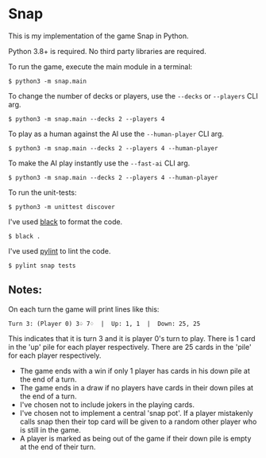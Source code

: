 # Snap

This is my implementation of the game Snap in Python.

Python 3.8+ is required.
No third party libraries are required.

To run the game, execute the main module in a terminal:
```
$ python3 -m snap.main
```

To change the number of decks or players, use the `--decks` or `--players` CLI arg.
```
$ python3 -m snap.main --decks 2 --players 4
```

To play as a human against the AI use the `--human-player` CLI arg.
```
$ python3 -m snap.main --decks 2 --players 4 --human-player
```

To make the AI play instantly use the `--fast-ai` CLI arg.
```
$ python3 -m snap.main --decks 2 --players 4 --human-player
```

To run the unit-tests:
```
$ python3 -m unittest discover
```

I've used [black](https://pypi.org/project/black/) to format the code.
```
$ black .
```

I've used [pylint](https://pypi.org/project/pylint/) to lint the code.
```
$ pylint snap tests
```

## Notes:

On each turn the game will print lines like this:

```
Turn 3: (Player 0) 3♤ 7♢  |  Up: 1, 1  |  Down: 25, 25
```

This indicates that it is turn 3 and it is player 0's turn to play. There is 1 card in the 'up' pile for
each player respectively. There are 25 cards in the 'pile' for each player respectively.

* The game ends with a win if only 1 player has cards in his down pile at the end of a turn.
* The game ends in a draw if no players have cards in their down piles at the end of a turn.
* I've chosen not to include jokers in the playing cards.
* I've chosen not to implement a central 'snap pot'. If a player mistakenly calls snap then
  their top card will be given to a random other player who is still in the game.
* A player is marked as being out of the game if their down pile is empty at the end of their turn.